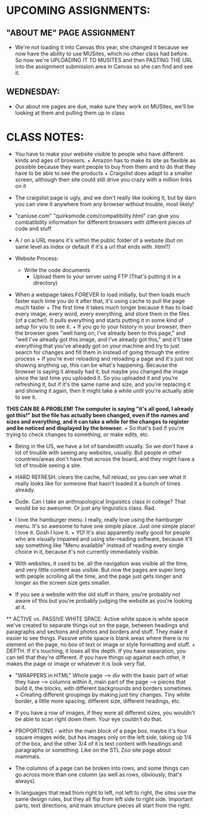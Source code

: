 # UPCOMING ASSIGNMENTS:

## "ABOUT ME" PAGE ASSIGNMENT
- We're not loading it into Canvas this year, she changed it because we now have the ability to use MUSites, which no other class had before. So now we're UPLOADING IT TO MUSITES and then PASTING THE URL into the assignment submission area in Canvas so she can find and see it.

## WEDNESDAY:
- Our about me pages are due, make sure they work on MUSites, we'll be looking at them and pulling them up in class


# CLASS NOTES:
- You have to make your website visible to people who have different kinds and ages of browsers.
		+ Amazon has to make its site as flexible as possible because they want people to buy from them and to do that they have to be able to see the products
		+ Craigslist does adapt to a smaller screen, although their site could still drive you crazy with a million links on it
		
- The craigslist page is ugly, and we don't really like looking it, but by darn you can view it anywhere from any browser without trouble, most likely!

- "caniuse.com" "quirksmode.com/compatibility.html" can give you combatibility information for different browsers with different pieces of code and stuff

- A / on a URL means it's within the public folder of a website (but on same level as index or default if it's a url that ends with .html?)

- Website Process:
	- Write the code documents
		+ Upload them to your server using FTP (That's putting it in a directory)
			
- When a webpage takes FOREVER to load initially, but then loads much faster each time you do it after that, it's using cache to pull the page much faster
		+ The first time it takes much longer because it has to load every image, every word, every everything, and store them in the files (of a cache!). It pulls everything and starts putting it in some kind of setup for you to see it.
		+ If you go to your history in your browser, then the browser goes "well hang on, I've already been to this page," and "well I've already got this image, and I've already got this," and it'll take everything that you've already got on your machine and try to just search for changes and fill them in instead of going through the entire process
		+ If you're ever reloading and reloading a page and it's just not showing anything up, this can be what's happening. Because the browser is saying it already had it, but maybe you changed the image since the last time you uploaded it. So you uploaded it and you're refreshing it, but if it's the same name and size, and you're replacing it and showing it again, then it might take a while until you're actually able to see it.
		
__THIS CAN BE A PROBLEM! The computer is saying "it's all good, I already got this!" but the file has actually been changed, even if the names and sizes and everything, and it can take a while for the changes to register and be noticed and displayed by the browser.__
		+ So that's bad if you're trying to check changes to something, or make edits, etc.
		
- Being in the US, we have a lot of bandwidth usually. So we don't have a lot of trouble with seeing any websites, usually. But people in other countries/areas don't have that across the board, and they might have a lot of trouble seeing a site.

- HARD REFRESH: clears the cache, full reload, so you can see what it really looks like for someone that hasn't loaded it a bunch of times already.

- Dude. Can I take an anthropological linguisitcs class in college? That would be so awesome. Or just any linguistics class. Rad.

- I love the hamburger menu. I really, really love using the hamburger menu. It's so awesome to have one simple place. Just one simple place! I love it. Gosh I love it.
		+ YO! It's also apparently really good for people who are visually impaired and using site-reading software, because it'll say something like "Menu available" instead of reading every single choice in it, because it's not currently immediately visible.
		
- With websites, it used to be, all the navigation was visible all the time, and very little content was visible. But now the pages are super long with people scrolling all the time, and the page just gets longer and longer as the screen size gets smaller.
		
- If you see a website with the old stuff in there, you're probably not aware of this but you're probably judging the website as you're looking at it.

** ACTIVE vs. PASSIVE WHITE SPACE: Active white space is white space we've created to separate things out on the page, between headings and paragraphs and sections and photos and borders and stuff. They make it easier to see things. Passive white space is blank areas where there is no element on the page, no box of text or image or style formatting and stuff.
		+ DEPTH. If it's touching, it loses all the depth. If you have separation, you can tell that they're different. If you have things up against each other, it makes the page or image or whatever it is look very flat.

- "WRAPPERS in HTML" Whole page —> div with the basic part of what they have —> columns within it, main part of the page —> pieces that build it, the blocks, with different backgrounds and borders sometimes.
		+ Creating different groupings by making just tiny changes. Tiny white border, a little more spacing, different size, different headings, etc.
		
- If you have a row of images, if they were all different sizes, you wouldn't be able to scan right down them. Your eye couldn't do that.

- PROPORTIONS - within the main block of a page box, maybe it's four square images wide, but has images only on the left side, taking up 1/4 of the box, and the other 3/4 of it is text content with headings and paragraphs or something. Like on the STL Zoo site page about mammals.

- The columns of a page can be broken into rows, and some things can go across more than one column (as well as rows, obviously, that's always).

- In languages that read from right to left, not left to right, the sites use the same design rules, but they all flip from left side to right side. Important parts, text directions, and main structure pieces all start from the right.


				
